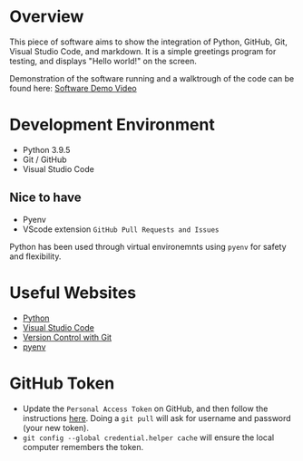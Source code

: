 # Overview

This piece of software aims to show the integration of Python, GitHub, Git, Visual Studio Code, and markdown. It is a simple greetings program for testing, and displays "Hello world!" on the screen.

Demonstration of the software running and a walktrough of the code can be found here: [Software Demo Video](https://youtu.be/bv7nygjyPV4)

# Development Environment

* Python 3.9.5
* Git / GitHub
* Visual Studio Code

## Nice to have
* Pyenv
* VScode extension `GitHub Pull Requests and Issues`

Python has been used through virtual environemnts using `pyenv` for safety and flexibility.

# Useful Websites

* [Python](https://www.python.org/)
* [Visual Studio Code](https://code.visualstudio.com/)
* [Version Control with Git](https://www.udacity.com/course/version-control-with-git--ud123)
* [pyenv](https://realpython.com/intro-to-pyenv/)

# GitHub Token
* Update the `Personal Access Token` on GitHub, and then follow the instructions [here](https://gist.github.com/jonjack/bf295d4170edeb00e96fb158f9b1ba3c#remove-an-existing-token-from-your-mac-keychain). Doing a `git pull` will ask for username and password (your new token). 
* `git config --global credential.helper cache` will ensure the local computer remembers the token.
